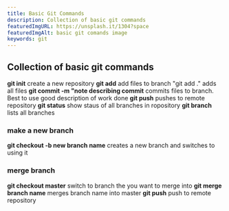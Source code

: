 ```yaml
---
title: Basic Git Commands
description: Collection of basic git commands
featuredImgURL: https://unsplash.it/1304?space
featuredImgAlt: basic git comands image
keywords: git
---
```

## Collection of basic git commands


**git init** create a new repository
**git add** add files to branch "git add ." adds all files
**git commit -m "note describing commit** commits files to branch. Best to use good description of work done
**git push** pushes to remote repository
**git status** show staus of all branches in ropository
**git branch** lists all branches

### make a new branch
**git checkout -b new branch name** creates a new branch and switches to using it

### merge branch
**git checkout master** switch to branch the you want to merge into
**git merge branch name** merges branch name into master
**git push** push to remote repository
